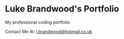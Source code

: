 # Luke Brandwood's Portfolio
My professional coding portfolio

Contact Me At:
[l.brandwood@hotmail.co.uk](mailto:l.brandwood@hotmail.co.uk)
